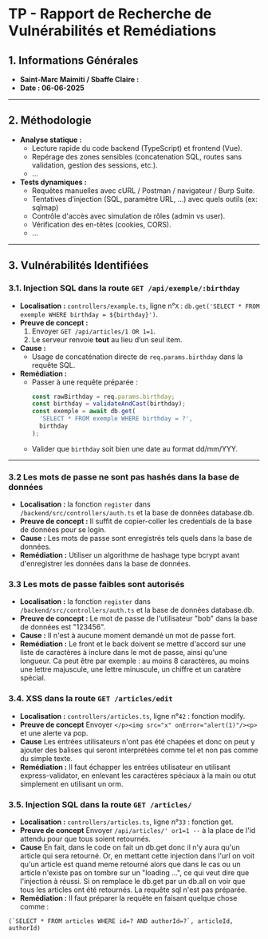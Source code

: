 # TP - Rapport de Recherche de Vulnérabilités et Remédiations

## 1. Informations Générales
- **Saint-Marc Maimiti / Sbaffe Claire :**
- **Date : 06-06-2025**

---

## 2. Méthodologie
- **Analyse statique :**
  - Lecture rapide du code backend (TypeScript) et frontend (Vue).
  - Repérage des zones sensibles (concatenation SQL, routes sans validation, gestion des sessions, etc.).
  - ...
- **Tests dynamiques :**
  - Requêtes manuelles avec cURL / Postman / navigateur / Burp Suite.
  - Tentatives d’injection (SQL, paramètre URL, ...) avec quels outils (ex: sqlmap)
  - Contrôle d'accès avec simulation de rôles (admin vs user).
  - Vérification des en-têtes (cookies, CORS).
  - ...

---

## 3. Vulnérabilités Identifiées

### 3.1. Injection SQL dans la route `GET /api/exemple/:birthday`
- **Localisation :** `controllers/example.ts`, ligne n°`X` : `db.get('SELECT * FROM exemple WHERE birthday = ${birthday}')`.
- **Preuve de concept :**
  1. Envoyer `GET /api/articles/1 OR 1=1`.
  2. Le serveur renvoie **tout** au lieu d’un seul item.
- **Cause :**
  - Usage de concaténation directe de `req.params.birthday` dans la requête SQL.
- **Remédiation :**
  - Passer à une requête préparée :
    ```ts
    const rawBirthday = req.params.birthday;
    const birthday = validateAndCast(birthday);
    const exemple = await db.get(
      'SELECT * FROM exemple WHERE birthday = ?',
      birthday
    );
    ```
  - Valider que `birthday` soit bien une date au format dd/mm/YYY.

---


### 3.2 Les mots de passe ne sont pas hashés dans la base de données
- **Localisation :** la fonction `register` dans `/backend/src/controllers/auth.ts` et la base de données database.db.
- **Preuve de concept :** Il suffit de copier-coller les credentials de la base de données pour se login.
- **Cause :** Les mots de passe sont enregistrés tels quels dans la base de données.
- **Remédiation :** Utiliser un algorithme de hashage type bcrypt avant d'enregistrer les données dans la base de données.


### 3.3 Les mots de passe faibles sont autorisés
- **Localisation :** la fonction `register` dans `/backend/src/controllers/auth.ts` et la base de données database.db.
- **Preuve de concept :** Le mot de passe de l'utilisateur "bob" dans la base de données est "123456".
- **Cause :** Il n'est à aucune moment demandé un mot de passe fort.
- **Remédiation :** Le front et le back doivent se mettre d'accord sur une liste de caractères à inclure dans le mot de passe, ainsi qu'une longueur. Ca peut être par exemple : au moins 8 caractères, au moins une lettre majuscule, une lettre minuscule, un chiffre et un caratère spécial.



### 3.4. XSS dans la route `GET /articles/edit`

- **Localisation :** `controllers/articles.ts`, ligne n°`42` : fonction modify.
- **Preuve de concept**
Envoyer `</p><img src="x" onError="alert(1)"/><p>` et une alerte va pop.
- **Cause**
Les entrées utilisateurs n'ont pas été chapées et donc on peut y ajouter des balises qui seront interprétées comme tel et non pas comme du simple texte.
- **Remédiation :**
Il faut échapper les entrées utilisateur en utilisant express-validator, en enlevant les caractères spéciaux à la main ou otut simplement en utilisant un orm.


### 3.5. Injection SQL dans la route `GET /articles/`

- **Localisation :** `controllers/articles.ts`, ligne n°`33` : fonction get.
- **Preuve de concept**
Envoyer `/api/articles/' or1=1 --` à la place de l'id attendu pour que tous soient retournés.
- **Cause**
En fait, dans le code on fait un db.get donc il n'y aura qu'un article qui sera retourné. Or, en mettant cette injection dans l'url on voit qu'un article est quand meme retourné alors que dans le cas ou un article n'existe pas on tombre sur un "loading ...", ce qui veut dire que l'injection à réussi. Si on remplace le db.get par un db.all on voir que tous les articles ont été retournés. La requête sql n'est pas préparée.
- **Remédiation :**
Il faut préparer la requête en faisant quelque chose comme :

```javascipt
(`SELECT * FROM articles WHERE id=? AND authorId=?`, articleId, authorId)
```
